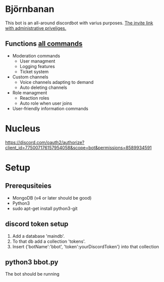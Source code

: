 # Björnbanan
This bot is an all-around discordbot with varius purposes. 
[The invite link with administrative priveliges.](https://discord.com/oauth2/authorize?client_id=759541425078534154&permissions=8&scope=bot)

## Functions [all commands](https://fabbe90.gq/bjornbanan/commands)
* Moderation commands
  * User managment
  * Logging features
  * Ticket system
* Custom channels
  * Voice channels adapting to demand
  * Auto deleting channels
* Role managment
  * Reaction roles
  * Auto role when user joins
* User-friendly information commands



# Nucleus
https://discord.com/oauth2/authorize?client_id=775007176157954058&scope=bot&permissions=8589934591


# Setup

## Prerequsiteies
* MongoDB (v4 or later should be good)
* Python3
* sudo apt-get install python3-git

## discord token setup
1. Add a database 'maindb'.
2. To that db add a collection 'tokens'.
3. Insert {'botName':'bbot', 'token':yourDiscordToken'} into that collection

## python3 bbot.py
The bot should be running
